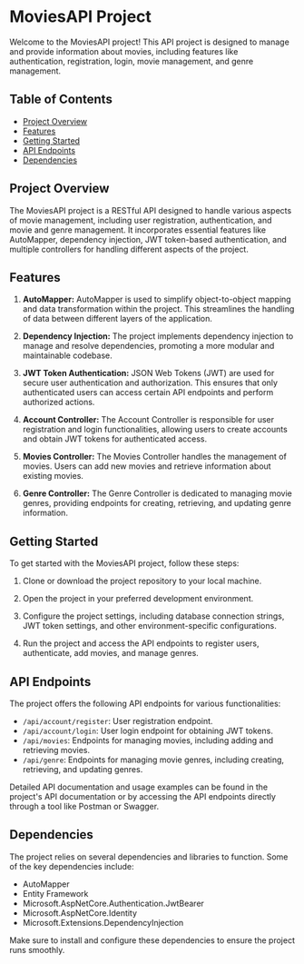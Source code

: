 # MoviesAPI Project

Welcome to the MoviesAPI project! This API project is designed to manage and provide information about movies, including features like authentication, registration, login, movie management, and genre management.

## Table of Contents
- [Project Overview](#project-overview)
- [Features](#features)
- [Getting Started](#getting-started)
- [API Endpoints](#api-endpoints)
- [Dependencies](#dependencies)

## Project Overview

The MoviesAPI project is a RESTful API designed to handle various aspects of movie management, including user registration, authentication, and movie and genre management. It incorporates essential features like AutoMapper, dependency injection, JWT token-based authentication, and multiple controllers for handling different aspects of the project.

## Features

1. **AutoMapper:** AutoMapper is used to simplify object-to-object mapping and data transformation within the project. This streamlines the handling of data between different layers of the application.

2. **Dependency Injection:** The project implements dependency injection to manage and resolve dependencies, promoting a more modular and maintainable codebase.

3. **JWT Token Authentication:** JSON Web Tokens (JWT) are used for secure user authentication and authorization. This ensures that only authenticated users can access certain API endpoints and perform authorized actions.

4. **Account Controller:** The Account Controller is responsible for user registration and login functionalities, allowing users to create accounts and obtain JWT tokens for authenticated access.

5. **Movies Controller:** The Movies Controller handles the management of movies. Users can add new movies and retrieve information about existing movies.

6. **Genre Controller:** The Genre Controller is dedicated to managing movie genres, providing endpoints for creating, retrieving, and updating genre information.

## Getting Started

To get started with the MoviesAPI project, follow these steps:

1. Clone or download the project repository to your local machine.

2. Open the project in your preferred development environment.

3. Configure the project settings, including database connection strings, JWT token settings, and other environment-specific configurations.

4. Run the project and access the API endpoints to register users, authenticate, add movies, and manage genres.

## API Endpoints

The project offers the following API endpoints for various functionalities:

- `/api/account/register`: User registration endpoint.
- `/api/account/login`: User login endpoint for obtaining JWT tokens.
- `/api/movies`: Endpoints for managing movies, including adding and retrieving movies.
- `/api/genre`: Endpoints for managing movie genres, including creating, retrieving, and updating genres.

Detailed API documentation and usage examples can be found in the project's API documentation or by accessing the API endpoints directly through a tool like Postman or Swagger.

## Dependencies

The project relies on several dependencies and libraries to function. Some of the key dependencies include:
- AutoMapper
- Entity Framework
- Microsoft.AspNetCore.Authentication.JwtBearer
- Microsoft.AspNetCore.Identity
- Microsoft.Extensions.DependencyInjection

Make sure to install and configure these dependencies to ensure the project runs smoothly.
